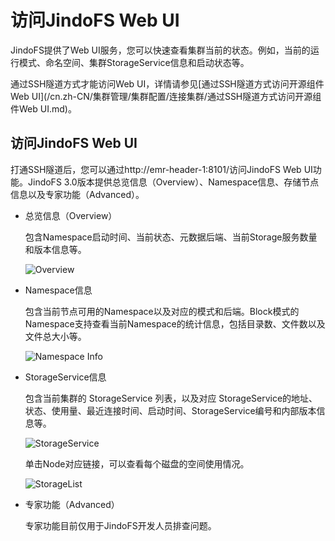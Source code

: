 # 访问JindoFS Web UI

JindoFS提供了Web UI服务，您可以快速查看集群当前的状态。例如，当前的运行模式、命名空间、集群StorageService信息和启动状态等。

通过SSH隧道方式才能访问Web UI，详情请参见[通过SSH隧道方式访问开源组件Web UI](/cn.zh-CN/集群管理/集群配置/连接集群/通过SSH隧道方式访问开源组件Web UI.md)。

## 访问JindoFS Web UI

打通SSH隧道后，您可以通过http://emr-header-1:8101/访问JindoFS Web UI功能。JindoFS 3.0版本提供总览信息（Overview）、Namespace信息、存储节点信息以及专家功能（Advanced）。

-   总览信息（Overview）

    包含Namespace启动时间、当前状态、元数据后端、当前Storage服务数量和版本信息等。

    ![Overview](https://static-aliyun-doc.oss-accelerate.aliyuncs.com/assets/img/zh-CN/5997443061/p175150.png)

-   Namespace信息

    包含当前节点可用的Namespace以及对应的模式和后端。Block模式的Namespace支持查看当前Namespace的统计信息，包括目录数、文件数以及文件总大小等。

    ![Namespace Info](https://static-aliyun-doc.oss-accelerate.aliyuncs.com/assets/img/zh-CN/5997443061/p175151.png)

-   StorageService信息

    包含当前集群的 StorageService 列表，以及对应 StorageService的地址、状态、使用量、最近连接时间、启动时间、StorageService编号和内部版本信息等。

    ![StorageService](https://static-aliyun-doc.oss-accelerate.aliyuncs.com/assets/img/zh-CN/5997443061/p175153.png)

    单击Node对应链接，可以查看每个磁盘的空间使用情况。

    ![StorageList](https://static-aliyun-doc.oss-accelerate.aliyuncs.com/assets/img/zh-CN/5997443061/p175154.png)

-   专家功能（Advanced）

    专家功能目前仅用于JindoFS开发人员排查问题。


